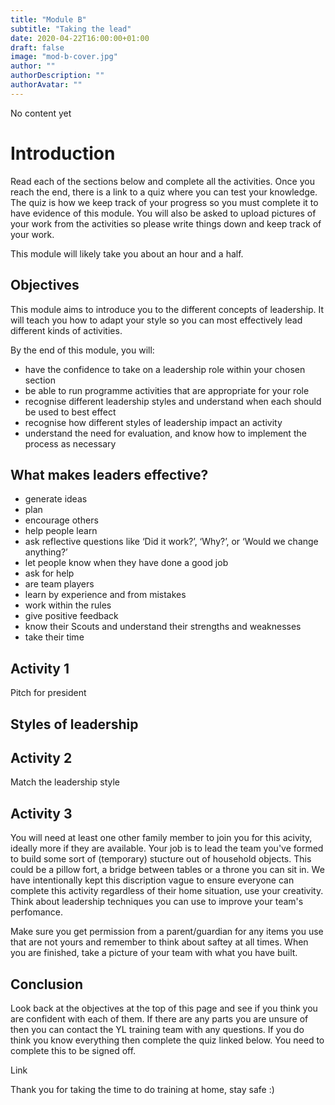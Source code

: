```yaml
---
title: "Module B"
subtitle: "Taking the lead"
date: 2020-04-22T16:00:00+01:00
draft: false
image: "mod-b-cover.jpg"
author: ""
authorDescription: ""
authorAvatar: ""
---
```


No content yet

# Introduction

Read each of the sections below and complete all the activities. Once you reach the end, there is a link to a quiz where you can test your knowledge. The quiz is how we keep track of your progress so you must complete it to have evidence of this module. You will also be asked to upload pictures of your work from the activities so please write things down and keep track of your work.

This module will likely take you about an hour and a half.

## Objectives

This module aims to introduce you to the different concepts of leadership. It will teach you how to adapt your style so you can most effectively lead different kinds of activities.

By the end of this module, you will:

- have the confidence to take on a leadership role within your chosen section
- be able to run programme activities that are appropriate for your role
- recognise different leadership styles and understand when each should be used to best effect
- recognise how different styles of leadership impact an activity
- understand the need for evaluation, and know how to implement the process as necessary

## What makes leaders effective?

- generate ideas
- plan
- encourage others
- help people learn
- ask reflective questions like ‘Did it work?’, ‘Why?’, or ‘Would we change anything?’
- let people know when they have done a good job
- ask for help
- are team players
- learn by experience and from mistakes
- work within the rules
- give positive feedback
- know their Scouts and understand their strengths and weaknesses
- take their time

## Activity 1

Pitch for president

## Styles of leadership

## Activity 2

Match the leadership style

## Activity 3

You will need at least one other family member to join you for this acivity, ideally more if they are available. Your job is to lead the team you've formed to build some sort of (temporary) stucture out of household objects. This could be a pillow fort, a bridge between tables or a throne you can sit in. We have intentionally kept this discription vague to ensure everyone can complete this activity regardless of their home situation, use your creativity. Think about leadership techniques you can use to improve your team's perfomance.

Make sure you get permission from a parent/guardian for any items you use that are not yours and remember to think about saftey at all times. When you are finished, take a picture of your team with what you have built.

## Conclusion

Look back at the objectives at the top of this page and see if you think you are confident with each of them. If there are any parts you are unsure of then you can contact the YL training team with any questions. If you do think you know everything then complete the quiz linked below. You need to complete this to be signed off.

Link

Thank you for taking the time to do training at home, stay safe :)
